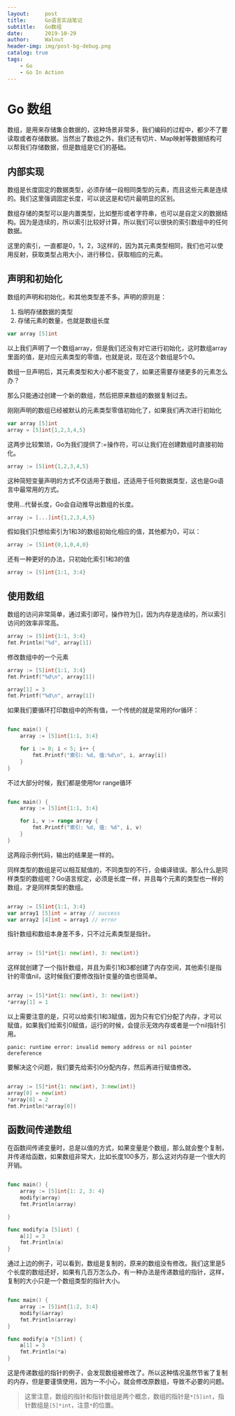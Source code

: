 ```yaml
---
layout:     post
title:      Go语言实战笔记
subtitle:   Go数组
date:       2019-10-29
author:     Walnut
header-img: img/post-bg-debug.png
catalog: true
tags:
    - Go
    - Go In Action
---
```


# Go 数组

数组，是用来存储集合数据的，这种场景非常多，我们编码的过程中，都少不了要读取或者存储数据。当然出了数组之外，我们还有切片、Map映射等数据结构可以帮我们存储数据，但是数组是它们的基础。

## 内部实现

数组是长度固定的数据类型，必须存储一段相同类型的元素，而且这些元素是连续的。我们这里强调固定长度，可以说这是和切片最明显的区别。

数组存储的类型可以是内置类型，比如整形或者字符串，也可以是自定义的数据结构。因为是连续的，所以索引比较好计算，所以我们可以很快的索引数组中的任何数据。

这里的索引，一直都是0，1，2，3这样的，因为其元素类型相同，我们也可以使用反射，获取类型占用大小，进行移位，获取相应的元素。

## 声明和初始化

数组的声明和初始化，和其他类型差不多。声明的原则是：

1. 指明存储数据的类型
2. 存储元素的数量，也就是数组长度

```Go
var array [5]int
```

以上我们声明了一个数组array，但是我们还没有对它进行初始化，这时数组array里面的值，是对应元素类型的零值，也就是说，现在这个数组是5个0。

数组一旦声明后，其元素类型和大小都不能变了，如果还需要存储更多的元素怎么办？

那么只能通过创建一个新的数组，然后把原来数组的数据复制过去。

刚刚声明的数组已经被默认的元素类型零值初始化了，如果我们再次进行初始化

```Go
var array [5]int
array = [5]int{1,2,3,4,5}
```

这两步比较繁琐，Go为我们提供了:=操作符，可以让我们在创建数组时直接初始化。

```Go
array := [5]int{1,2,3,4,5}
```

这种简短变量声明的方式不仅适用于数组，还适用于任何数据类型，这也是Go语言中最常用的方式。

使用...代替长度，Go会自动推导出数组的长度。

```Go
array := [...]int{1,2,3,4,5}
```

假如我们只想给索引为1和3的数组初始化相应的值，其他都为0，可以：

```Go
array := [5]int{0,1,0,4,0}
```

还有一种更好的办法，只初始化索引1和3的值

```Go
array := [5]int{1:1, 3:4}
```

## 使用数组

数组的访问非常简单，通过索引即可，操作符为[]，因为内存是连续的，所以索引访问的效率非常高。
```Go
array := [5]int{1:1, 3:4}
fmt.Println("%d", array[1])
```
修改数组中的一个元素
```Go
array := [5]int{1:1, 3:4}
fmt.Printf("%d\n", array[1])

array[1] = 3
fmt.Printf("%d\n", array[1])
```

如果我们要循环打印数组中的所有值，一个传统的就是常用的for循环：

```go

func main() {
    array := [5]int{1:1, 3:4}

    for i := 0; i < 5; i++ {
        fmt.Printf("索引: %d, 值:%d\n", i, array[i])
    }
}

```

不过大部分时候，我们都是使用for range循环

```go

func main() {
    array := [5]int{1:1, 3:4}

    for i, v := range array {
        fmt.Printf("索引: %d, 值: %d", i, v)
    }
}

```
这两段示例代码，输出的结果是一样的。

同样类型的数组是可以相互赋值的，不同类型的不行，会编译错误。那么什么是同样类型的数组呢？Go语言规定，必须是长度一样，并且每个元素的类型也一样的数组，才是同样类型的数组。

```go

array := [5]int{1:1, 3:4}
var array1 [5]int = array // success
var array2 [4]int = array1 // error

```

指针数组和数组本身差不多，只不过元素类型是指针。

```go

array := [5]*int{1: new(int), 3: new(int)}

```

这样就创建了一个指针数组，并且为索引1和3都创建了内存空间，其他索引是指针的零值nil，这时候我们要修改指针变量的值也很简单。

```go

array := [5]*int{1: new(int), 3: new(int)}
*array[1] = 1

```

以上需要注意的是，只可以给索引1和3赋值，因为只有它们分配了内存，才可以赋值，如果我们给索引0赋值，运行的时候，会提示无效内存或者是一个nil指针引用。

```text
panic: runtime error: invalid memory address or nil pointer dereference
```

要解决这个问题，我们要先给索引0分配内存，然后再进行赋值修改。

```go

array := [5]*int{1: new(int), 3:new(int)}
array[0] = new(int)
*array[0] = 2
fmt.Println(*array[0])

```

## 函数间传递数组

在函数间传递变量时，总是以值的方式，如果变量是个数组，那么就会整个复制，并传递给函数，如果数组非常大，比如长度100多万，那么这对内存是一个很大的开销。

```go

func main() {
    array := [5]int{1: 2, 3: 4}
    modify(array)
    fmt.Println(array)

}

func modify(a [5]int) {
    a[1] = 3
    fmt.Println(a)
}

```

通过上边的例子，可以看到，数组是复制的，原来的数组没有修改。我们这里是5个长度的数组还好，如果有几百万怎么办，有一种办法是传递数组的指针，这样，复制的大小只是一个数组类型的指针大小。

```go

func main() {
    array := [5]int{1:2, 3:4}
    modify(&array)
    fmt.Println(array)
}

func modify(a *[5]int) {
    a[1] = 3
    fmt.Println(*a)
}
```

这是传递数组的指针的例子，会发现数组被修改了。所以这种情况虽然节省了复制的内存，但是要谨慎使用，因为一不小心，就会修改原数组，导致不必要的问题。

> 这里注意，数组的指针和指针数组是两个概念，数组的指针是`*[5]int`，指针数组是`[5]*int`，注意`*`的位置。
